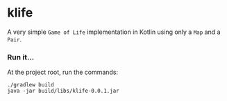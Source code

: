 # klife

A very simple `Game of Life` implementation in Kotlin using only a `Map` and a `Pair`.

### Run it...

At the project root, run the commands:

    ./gradlew build
    java -jar build/libs/klife-0.0.1.jar
